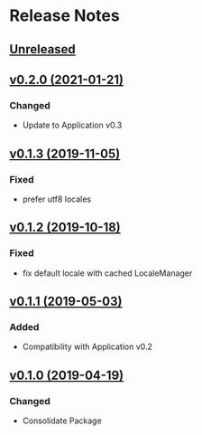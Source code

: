 # Release Notes

## [Unreleased](https://github.com/ixocreate/intl-package/compare/0.2.0...develop)

## [v0.2.0 (2021-01-21)](https://github.com/ixocreate/validation-package/compare/0.1.3...0.2.0)
### Changed
- Update to Application v0.3

## [v0.1.3 (2019-11-05)](https://github.com/ixocreate/intl-package/compare/0.1.2...0.1.3)
### Fixed
- prefer utf8 locales

## [v0.1.2 (2019-10-18)](https://github.com/ixocreate/intl-package/compare/0.1.1...0.1.2)
### Fixed
- fix default locale with cached LocaleManager

## [v0.1.1 (2019-05-03)](https://github.com/ixocreate/intl-package/compare/0.1.0...0.1.1)
### Added
- Compatibility with Application v0.2

## [v0.1.0 (2019-04-19)](https://github.com/ixocreate/intl-package/compare/master...0.1.0)
### Changed
- Consolidate Package
